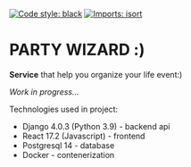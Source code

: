 [![Code style: black](https://img.shields.io/badge/code%20style-black-000000.svg)](https://github.com/psf/black)
[![Imports: isort](https://img.shields.io/badge/%20imports-isort-%231674b1?style=flat&labelColor=ef8336)](https://pycqa.github.io/isort/)

# PARTY WIZARD :)

**Service** that help you organize your life event:)

_Work in progress..._

Technologies used in project:

-   Django 4.0.3 (Python 3.9) - backend api
-   React 17.2 (Javascript) - frontend
-   Postgresql 14 - database
-   Docker - contenerization
